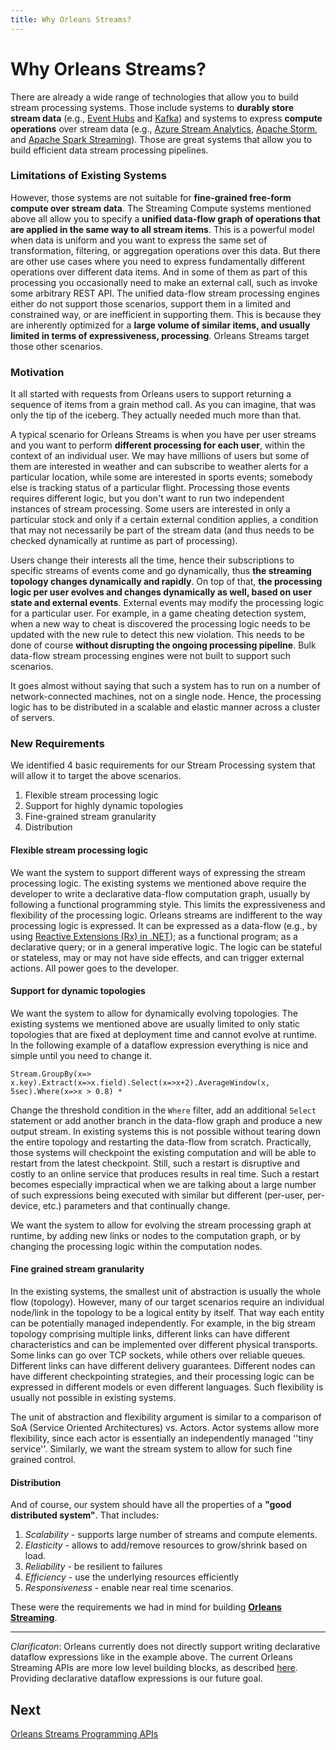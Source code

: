 ```yaml
---
title: Why Orleans Streams?
---
```


# Why Orleans Streams?

There are already a wide range of technologies that allow you to build stream processing systems.
Those include systems to **durably store stream data** (e.g., [Event Hubs](http://azure.microsoft.com/en-us/services/event-hubs/) and [Kafka](http://kafka.apache.org/)) and systems to express **compute operations** over stream data (e.g., [Azure Stream Analytics](http://azure.microsoft.com/en-us/services/stream-analytics/), [Apache Storm](https://storm.apache.org/), and [Apache Spark Streaming](https://spark.apache.org/streaming/)). Those are great systems that allow you to build efficient data stream processing pipelines.

### Limitations of Existing Systems

However, those systems are not suitable for **fine-grained free-form compute over stream data**. The Streaming Compute systems mentioned above all allow you to specify a **unified data-flow graph of operations that are applied in the same way to all stream items**. This is a powerful model when data is uniform and you want to express the same set of transformation, filtering, or aggregation operations over this data.
But there are other use cases where you need to express fundamentally different operations over different data items. And in some of them as part of this processing you occasionally need to make an external call, such as invoke some arbitrary REST API. The unified data-flow stream processing engines either do not support those scenarios, support them in a limited and constrained way, or are inefficient in supporting them. This is because they are inherently optimized for a **large volume of similar items, and usually limited in terms of expressiveness, processing**. Orleans Streams target those other scenarios.

### Motivation

It all started with requests from Orleans users to support returning a sequence of items from a grain method call. As you can imagine, that was only the tip of the iceberg. They actually needed much more than that.

A typical scenario for Orleans Streams is when you have per user streams and you want to perform **different processing for each user**, within the context of an individual user. We may have millions of users but some of them are interested in weather and can subscribe to weather alerts for a particular location, while some are interested in sports events; somebody else is tracking status of a particular flight. Processing those events requires different logic, but you don't want to run two independent instances of stream processing. Some users are interested in only a particular stock and only if a certain external condition applies, a condition that may not necessarily be part of the stream data (and thus needs to be checked dynamically at runtime as part of processing).

Users change their interests all the time, hence their subscriptions to specific streams of events come and go dynamically, thus **the streaming topology changes dynamically and rapidly**. On top of that, **the processing logic per user evolves and changes dynamically as well, based on user state and external events**. External events may modify the  processing logic for a particular user. For example, in a game cheating detection system, when a new way to cheat is discovered the processing logic needs to be updated with the new rule to detect this new violation. This needs to be done of course **without disrupting the ongoing processing pipeline**. Bulk data-flow stream processing engines were not built to support such scenarios.

It goes almost without saying that such a system has to run on a number of network-connected machines, not on a single node. Hence, the processing logic has to be distributed in a scalable and elastic manner across a cluster of servers.

### New Requirements

We identified 4 basic requirements for our Stream Processing system that will allow it to target the above scenarios.

1. Flexible stream processing logic
2. Support for highly dynamic topologies
3. Fine-grained stream granularity
4. Distribution

#### Flexible stream processing logic

We want the system to support different ways of expressing the stream processing logic. The existing systems we mentioned above require the developer to write a declarative data-flow computation graph, usually by following a functional programming style. This limits the expressiveness and flexibility of the processing logic. Orleans streams are indifferent to the way processing logic is expressed. It can be expressed as a data-flow (e.g., by using [Reactive Extensions (Rx) in .NET](https://msdn.microsoft.com/en-us/data/gg577609.aspx)); as a functional program; as a declarative query; or in a general imperative logic. The logic can be stateful or stateless, may or may not have side effects, and can trigger external actions. All power goes to the developer.

#### Support for dynamic topologies

We want the system to allow for dynamically evolving topologies. The existing systems we mentioned above are usually limited to only static topologies that are fixed at deployment time and cannot evolve at runtime. In the following example of a dataflow expression everything is nice and simple until you need to change it.

``
Stream.GroupBy(x=> x.key).Extract(x=>x.field).Select(x=>x+2).AverageWindow(x, 5sec).Where(x=>x > 0.8) *
``

Change the threshold condition in the `Where` filter, add an additional `Select` statement or add another branch in the data-flow graph and produce a new output stream. In existing systems this is not possible without tearing down the entire topology and restarting the data-flow from scratch. Practically, those systems will checkpoint the existing computation and will be able to restart from the latest checkpoint. Still, such a restart is disruptive and costly to an online service that produces results in real time. Such a restart becomes especially impractical when we are talking about a large number of such expressions being executed with similar but different (per-user, per-device, etc.) parameters and that continually change.

We want the system to allow for evolving the stream processing graph at runtime, by adding new links or nodes to the computation graph, or by changing the processing logic within the computation nodes.

#### Fine grained stream granularity

In the existing systems, the smallest unit of abstraction is usually the whole flow (topology). However, many of our target scenarios require an individual node/link in the topology to be a logical entity by itself. That way each entity can be potentially managed independently. For example, in the big stream topology comprising multiple links, different links can have different characteristics and can be implemented over different physical transports. Some links can go over TCP sockets, while others over reliable queues. Different links can have different delivery guarantees. Different nodes can have different checkpointing strategies, and their processing logic can be expressed in different models or even different languages. Such flexibility is usually not possible in existing systems.

The unit of abstraction and flexibility argument is similar to a comparison of SoA (Service Oriented Architectures) vs. Actors. Actor systems allow more flexibility, since each actor is essentially an independently managed ''tiny service''. Similarly, we want the stream system to allow for such fine grained control.

#### Distribution

And of course, our system should have all the properties of a **"good distributed system"**. That includes:

1. _Scalability_ - supports large number of streams and compute elements.
2. _Elasticity_ - allows to add/remove resources to grow/shrink based on load.
3. _Reliability_ - be resilient to failures
4. _Efficiency_ - use the underlying resources efficiently
5. _Responsiveness_ - enable near real time scenarios.

These were the requirements we had in mind for building [**Orleans Streaming**](index.md).

---

_Clarificaton_: Orleans currently does not directly support writing declarative dataflow expressions like in the example above. The current Orleans Streaming APIs are more low level building blocks, as described [here](streams_programming_APIs.md). Providing declarative dataflow expressions is our future goal.

## Next

[Orleans Streams Programming APIs](streams_programming_APIs.md)
